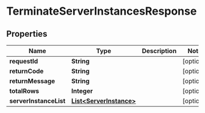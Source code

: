 
# TerminateServerInstancesResponse

## Properties
Name | Type | Description | Notes
------------ | ------------- | ------------- | -------------
**requestId** | **String** |  |  [optional]
**returnCode** | **String** |  |  [optional]
**returnMessage** | **String** |  |  [optional]
**totalRows** | **Integer** |  |  [optional]
**serverInstanceList** | [**List&lt;ServerInstance&gt;**](ServerInstance.md) |  |  [optional]



